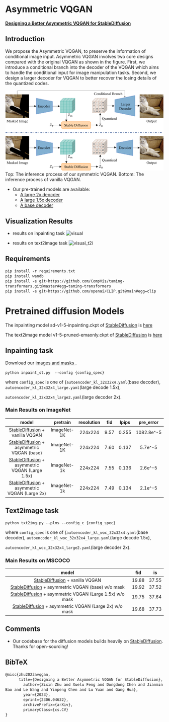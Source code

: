 # Asymmetric VQGAN




[**Designing a Better Asymmetric VQGAN for StableDiffusion**](https://arxiv.org/abs/2306.04632)<br/>


## Introduction

We propose the Asymmetric VQGAN, to preserve the information of conditional image input. Asymmetric VQGAN involves two core designs compared with the original VQGAN as shown in the figure. First, we introduce a conditional branch into the decoder of the VQGAN which aims to handle the conditional input for image manipulation tasks. Second, we design a larger decoder for VQGAN to better recover the losing details of the quantized codes. 

![teaser](teaser.png)
Top: The inference process of our symmetric VQGAN. Bottom: The inference process of vanilla VQGAN.
- Our pre-trained models are available: 
  - [A large 2x deocder](https://drive.google.com/file/d/1Qt40285nFNGBzS5iklZeEjq7ST4ExEiH/view?usp=drive_link)
  - [A large 1.5x decoder](https://drive.google.com/file/d/1m6c5XV6ZW1amGmjEaihvQl2VgxUxyO2f/view?usp=drive_link)
  - [A base decoder](https://drive.google.com/file/d/1jT_otqlNO6AhkOqCEZQY0KEqOyeCNTzi/view?usp=drive_link)
  
## Visualization Results
- results on inpainting task
![visual](visual.png)

- results on text2image task
![visual_t2i](text2img_visual.png)

## Requirements

```
pip install -r requirements.txt
pip install wandb
pip install -e git+https://github.com/CompVis/taming-transformers.git@master#egg=taming-transformers
pip install -e git+https://github.com/openai/CLIP.git@main#egg=clip
```

# Pretrained diffusion Models
The inpainting model sd-v1-5-inpainting.ckpt of [StableDiffusion](https://github.com/runwayml/stable-diffusion/tree/main) is [here](https://huggingface.co/runwayml/stable-diffusion-inpainting/blob/main/sd-v1-5-inpainting.ckpt)

The text2image model v1-5-pruned-emaonly.ckpt of [StableDiffusion](https://github.com/runwayml/stable-diffusion/tree/main) is [here](https://huggingface.co/runwayml/stable-diffusion-v1-5/blob/main/v1-5-pruned-emaonly.ckpt)

## Inpainting task
Download our [images and masks ](https://drive.google.com/file/d/1Z9_vGdvs7i8RTQ9GN8RNX1y5i1tP_OSI/view?usp=drive_link).
```
python inpaint_st.py  --config {config_spec}
```
where `config_spec` is one of {`autoencoder_kl_32x32x4.yaml`(base decoder), `autoencoder_kl_32x32x4_large.yaml`(large decode 1.5x), 

`autoencoder_kl_32x32x4_large2.yaml`(large decoder 2x).

### Main Results on ImageNet

|                                                   model                                                   | pretrain | resolution |  fid   | lpips |      pre_error       |
|:---------------------------------------------------------------------------------------------------------:| :---:    |  :---:     |:----:|:-----:|:--------------------:|
|         [StableDiffusion](https://github.com/runwayml/stable-diffusion/tree/main) + vanilla VQGAN         | ImageNet-1K  | 224x224 | 9.57 |  0.255  |      1082.8e^-5      |
|    [StableDiffusion](https://github.com/runwayml/stable-diffusion/tree/main) + asymmetric VQGAN (base)    | ImageNet-1K  | 224x224 | 7.60 |  0.137  |       5.7e^-5        |
| [StableDiffusion](https://github.com/runwayml/stable-diffusion/tree/main) + asymmetric VQGAN (Large 1.5x) | ImageNet-1k  | 224x224 | 7.55 |  0.136  |       2.6e^-5        |
|  [StableDiffusion](https://github.com/runwayml/stable-diffusion/tree/main) + asymmetric VQGAN (Large 2x)  | ImageNet-1k  | 224x224 | 7.49 |  0.134  |       2.1e^-5        |


## Text2image task

```
python txt2img.py --plms --config_c {config_spec}
```

[//]: # (# Train your own asymmetric vqgan)

[//]: # ()
[//]: # (## Data preparation)

[//]: # ()
[//]: # (### ImageNet)

[//]: # (The code will try to download &#40;through [Academic)

[//]: # (Torrents]&#40;http://academictorrents.com/&#41;&#41; and prepare ImageNet the first time it)

[//]: # (is used. However, since ImageNet is quite large, this requires a lot of disk)

[//]: # (space and time. If you already have ImageNet on your disk, you can speed things)

[//]: # (up by putting the data into)

[//]: # (`./datasets/ImageNet/train`. It should have the following structure:)

[//]: # ()
[//]: # (```)

[//]: # (./datasets/ImageNet/train/)

[//]: # (├── n01440764)

[//]: # (│   ├── n01440764_10026.JPEG)

[//]: # (│   ├── n01440764_10027.JPEG)

[//]: # (│   ├── ...)

[//]: # (├── n01443537)

[//]: # (│   ├── n01443537_10007.JPEG)

[//]: # (│   ├── n01443537_10014.JPEG)

[//]: # (│   ├── ...)

[//]: # (├── ...)

[//]: # (```)

[//]: # ()
[//]: # (### Training autoencoder models)

[//]: # ()
[//]: # (First, download [weights]&#40;https://drive.google.com/file/d/1RaOlCRnkGeCv2Nig-bhHuApNJoA98gfg/view?usp=drive_link&#41; of the autoencoder stable_vqgan.ckpt obtained from [StableDiffusion]&#40;https://github.com/runwayml/stable-diffusion/tree/main&#41;.)

[//]: # ()
[//]: # (Configs for training a KL-regularized autoencoder on ImageNet are provided at `configs/autoencoder`.)

[//]: # (Training can be started by running)

[//]: # (```)

[//]: # (python main.py --base configs/autoencoder/{config_spec} -t --gpus 0,1,2,3,4,5,6,7 --tag <yourtag>   )

[//]: # (```)

where `config_spec` is one of {`autoencoder_kl_woc_32x32x4.yaml`(base decoder), `autoencoder_kl_woc_32x32x4_large.yaml`(large decode 1.5x), 

`autoencoder_kl_woc_32x32x4_large2.yaml`(large decoder 2x).

### Main Results on MSCOCO

|                                                        model                                                         |  fid  |  is   |
|:-------------------------------------------------------------------------------------------------------------------:|:-----:|:-----:|
|             [StableDiffusion](https://github.com/runwayml/stable-diffusion/tree/main) + vanilla VQGAN               | 19.88 | 37.55 |
|    [StableDiffusion](https://github.com/runwayml/stable-diffusion/tree/main) + asymmetric VQGAN (base) w/o mask     | 19.92 | 37.52 |
| [StableDiffusion](https://github.com/runwayml/stable-diffusion/tree/main) + asymmetric VQGAN (Large 1.5x) w/o mask  | 19.75 | 37.64 |
|  [StableDiffusion](https://github.com/runwayml/stable-diffusion/tree/main) + asymmetric VQGAN (Large 2x) w/o mask   | 19.68 | 37.73 |

## Comments 

- Our codebase for the diffusion models builds heavily on [StableDiffusion](https://github.com/runwayml/stable-diffusion/tree/main). 
Thanks for open-sourcing!

[//]: # (- The implementation of the asymmetric vqgan is from [PUT]&#40;https://github.com/liuqk3/PUT&#41; and [Lama]&#40;https://github.com/advimman/lama&#41;. )


## BibTeX

```
@misc{zhu2023avqgan,
      title={Designing a Better Asymmetric VQGAN for StableDiffusion}, 
        author={Zixin Zhu and Xuelu Feng and Dongdong Chen and Jianmin Bao and Le Wang and Yinpeng Chen and Lu Yuan and Gang Hua},
        year={2023},
        eprint={2306.04632},
        archivePrefix={arXiv},
        primaryClass={cs.CV}
}
```


